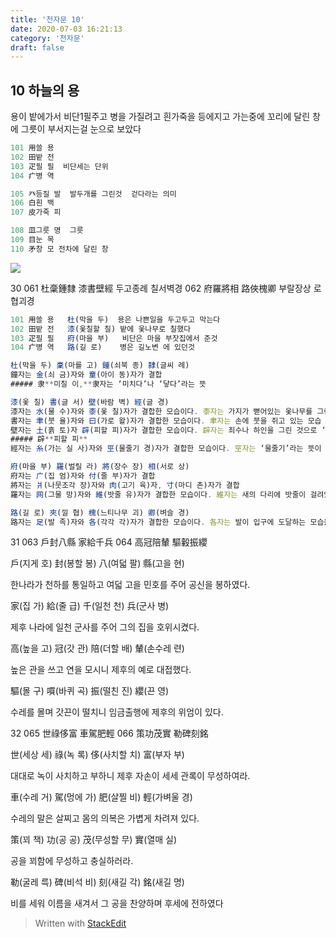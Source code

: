 ```yaml
---
title: '천자문 10'
date: 2020-07-03 16:21:13
category: '천자문'
draft: false
---
```


## 10 하늘의 용

용이 밭에가서 비단1필주고 병을 가질려고
흰가죽을 등에지고 가는중에
꼬리에 달린 창에 그릇이 부서지는걸 눈으로 보았다

```js
101 用쓸 용
102 田밭 전
103 疋필 필  비단세는 단위
104 疒병 역

105 癶등질 발  발두개를 그린것  걷다라는 의미
106 白흰 백
107 皮가죽 피

108 皿그릇 명  그릇
109 目눈 목
110 矛창 모 전차에 달린 창
```
![](https://i.ibb.co/Zfcymb4/2020-07-05-3-28-16.png)

30
061 杜稾鍾隸 漆書壁經 두고종례 칠서벽경
062 府羅將相 路俠槐卿 부랄장상  로협괴경
```js
101 用쓸 용   杜(막을 두)  용은 나쁜일을 두고두고 막는다
102 田밭 전   漆(옻칠할 칠) 밭에 옻나무로 칠했다
103 疋필 필   府(마을 부)   비단은 마을 부잣집에서 준것
104 疒병 역   路(길 로)    병은 길노변 에 있던것
```
```js
杜(막을 두) 稾(마를 고) 鍾(쇠북 종) 隸(글씨 례)
鐘자는 金(쇠 금)자와 童(아이 동)자가 결합
##### 隶**미칠 이,**隶자는 ‘미치다’나 ‘닿다’라는 뜻 

漆(옻 칠) 書(글 서) 壁(바람 벽) 經(글 경)
漆자는 水(물 수)자와 桼(옻 칠)자가 결합한 모습이다. 桼자는 가지가 뻗어있는 옻나무를 그린 것
書자는 聿(붓 율)자와 曰(가로 왈)자가 결합한 모습이다. 聿자는 손에 붓을 쥐고 있는 모습
壁자는 土(흙 토)자 辟(피할 피)자가 결합한 모습이다. 辟자는 죄수나 하인을 그린 것으로 ‘피하다’나 ‘벗어나다’라는 뜻
##### 辟**피할 피**
經자는 糸(가는 실 사)자와 巠(물줄기 경)자가 결합한 모습이다. 巠자는 ‘물줄기’라는 뜻이 있지만, 본래는 베틀 사이로 날실이 지나가는 모습을 그린 것

府(마을 부) 羅(벌릴 라) 將(장수 장) 相(서로 상)
府자는 广(집 엄)자와 付(줄 부)자가 결합
將자는 爿(나뭇조각 장)자와 肉(고기 육)자, 寸(마디 촌)자가 결합
羅자는 网(그물 망)자와 維(밧줄 유)자가 결합한 모습이다. 維자는 새의 다리에 밧줄이 걸려있는 모습

路(길 로) 夾(낄 협) 槐(느티나무 괴) 卿(벼슬 경)
路자는 足(발 족)자와 各(각각 각)자가 결합한 모습이다. 各자는 발이 입구에 도달하는 모습을 표현한 것


```


31
063 戶封八縣 家給千兵 064 高冠陪輦 驅轂振纓 

戶(지게 호) 封(봉할 봉) 八(여덟 팔) 縣(고을 현)

한나라가 천하를 통일하고 여덟 고을 민호를 주어 공신을 봉하였다.

家(집 가) 給(줄 급) 千(일천 천) 兵(군사 병)

제후 나라에 일천 군사를 주어 그의 집을 호위시켰다.

高(높을 고) 冠(갓 관) 陪(더할 배) 輦(손수레 련)

높은 관을 쓰고 연을 모시니 제후의 예로 대접했다.

驅(몰 구) 嘪(바퀴 곡) 振(떨친 진) 纓(끈 영)

수레를 몰며 갓끈이 떨치니 임금출행에 제후의 위엄이 있다.

32
065 世祿侈富 車駕肥輕 066 策功茂實 勒碑刻銘

世(세상 세) 祿(녹 록) 侈(사치할 치) 富(부자 부)

대대로 녹이 사치하고 부하니 제후 자손이 세세 관록이 무성하여라.

車(수레 거) 駕(멍에 가) 肥(살찔 비) 輕(가벼울 경)

수레의 말은 살찌고 몸의 의복은 가볍게 차려져 있다.

策(꾀 책) 功(공 공) 茂(무성할 무) 實(열매 실)

공을 꾀함에 무성하고 충실하러라.

勒(굴레 륵) 碑(비석 비) 刻(새길 각) 銘(새길 명)

비를  세워  이름을  새겨서  그  공을  찬양하며  후세에  전하였다
> Written with [StackEdit](https://stackedit.io/)
<!--stackedit_data:
eyJoaXN0b3J5IjpbLTE4NDI2NTk3NSwtMTg2NjYyNjI1NSw2OD
c1MzI5OTIsLTM5MzE2NDg2MCwxODg5MTczMjY4LC0xMjM5Njky
NzQ4LDE4MDg0NDc3NTksMTE4MjUwNjA1NiwtNjAwMzQ0ODQyLD
cxMDgwNjA2NSwxNTI5OTQyMzk1LC0xNjkxNjE0NDAsLTE3NDc3
NzU3MDcsLTk2MTg2MTQwLC0xODQzNDk0MTA1LDEzMTY0Nzk1Nj
MsLTE2NzE2MjgzNjQsMjEwNDExOTU5NywtOTY5ODc4NjAzXX0=

-->